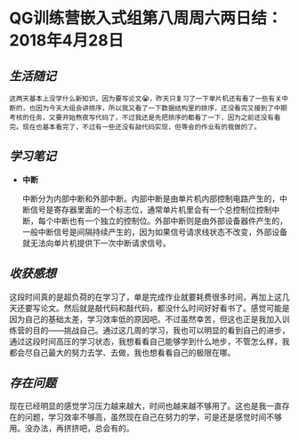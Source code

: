 # QG训练营嵌入式组第八周周六两日结：2018年4月28日

## *生活随记*

 	这两天基本上没学什么新知识，因为要写论文😭，昨天只复习了一下单片机还有看了一些有关中断的，也因为今天大组会讲排序，所以我又看了一下数据结构里的排序，还没看完又接到了中期考核的任务，又要开始熬夜写代码了，不过我还是先把排序的都看了一下，因为之前还没有看完。现在也基本看完了，不过有一些还没有敲代码实现，但等会的作业有的我做的了。

## *学习笔记*

* **中断** 

  中断分为内部中断和外部中断。内部中断是由单片机内部控制电路产生的，中断信号是寄存器里面的一个标志位，通常单片机里会有一个总控制位控制中断，每个中断也有一个独立的控制位。外部中断则是由外部设备器件产生的，一般中断信号是间隔持续产生的，因为如果信号请求线状态不改变，外部设备就无法向单片机提供下一次中断请求信号。

## *收获感想*

​	这段时间真的是超负荷的在学习了，单是完成作业就要耗费很多时间，再加上这几天还要写论文。然后就是敲代码和敲代码，都没什么时间好好看书了。感觉可能是因为自己的基础太差，学习效率低的原因吧。不过虽然幸苦，但这也正是我加入训练营的目的——挑战自己。通过这几周的学习，我也可以明显的看到自己的进步，通过这段时间高压的学习状态，我想看看自己能够学到什么地步，不管怎么样，我都会尽自己最大的努力去学、去做，我也想看看自己的极限在哪。

## *存在问题*

​	现在已经明显的感觉学习压力越来越大，时间也越来越不够用了。这也是我一直存在的问题，学习效率不够高，虽然现在自己在努力的学，可是还是感觉时间不够用。没办法，再挤挤吧，总会有的。